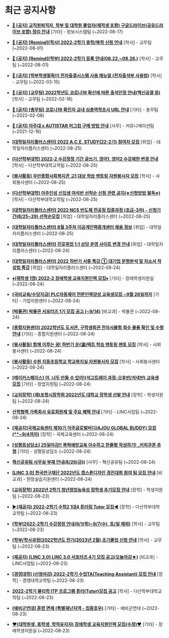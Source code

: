 # 최근 공지사항

* **[📌 [공지] 교직원퇴직자, 학부 및 대학원 졸업자(제적생 포함) 구글드라이브(공유드라이브 포함) 정리 안내](http://ajou.ac.kr/kr/ajou/notice.do?mode=view&amp;articleNo=202858&amp;article.offset=0&amp;articleLimit=30)**
 [기타] - 정보시스템팀 (~2022-08-17)

* **[📌 [공지] [Remind][학사] 2022-2학기 휴학/복학 신청 안내](http://ajou.ac.kr/kr/ajou/notice.do?mode=view&amp;articleNo=202390&amp;article.offset=0&amp;articleLimit=30)**
 [학사] - 교무팀 (~2022-08-01)

* **[📌 [공지] [Remind][학부] 2022-2학기 등록 안내(08.22.~08.26.)](http://ajou.ac.kr/kr/ajou/notice.do?mode=view&amp;articleNo=202388&amp;article.offset=0&amp;articleLimit=30)**
 [학사] - 교무팀 (~2022-08-01)

* **[📌 [공지] [학부학생필독!!] 전자출결시스템 사용 매뉴얼 (전자출석부 사용법)](http://ajou.ac.kr/kr/ajou/notice.do?mode=view&amp;articleNo=192571&amp;article.offset=0&amp;articleLimit=30)**
 [학사] - 교무팀 (~2022-03-15)

* **[📌 [공지] [교무팀] 2022학년도 코로나19 확산에 따른 출석인정 안내(백신공결 등)](http://ajou.ac.kr/kr/ajou/notice.do?mode=view&amp;articleNo=180913&amp;article.offset=0&amp;articleLimit=30)**
 [학사] - 교무팀 (~2022-02-16)

* **[📌 [공지] [총무팀] 코로나19 확진자 교내 심층역학조사 URL 안내](http://ajou.ac.kr/kr/ajou/notice.do?mode=view&amp;articleNo=180493&amp;article.offset=0&amp;articleLimit=30)**
 [기타] - 총무팀 (~2022-02-08)

* **[📌 [공지] 아주대 x AUTISTAR 머그컵 구매 방법 안내](http://ajou.ac.kr/kr/ajou/notice.do?mode=view&amp;articleNo=147976&amp;article.offset=0&amp;articleLimit=30)**
 [사무] - 커뮤니케이션팀 (~2021-12-16)

* **[[대학일자리플러스센터] 2022 A.C.E. STUDY(22-2기) 참여자 모집](http://ajou.ac.kr/kr/ajou/notice.do?mode=view&amp;articleNo=203088&amp;article.offset=0&amp;articleLimit=30)**
 [취업] - 대학일자리플러스센터 (~2022-08-25)

* **[[다산학부대학] 2022-2 수강정정 기간 글쓰기, 영어1, 영어2 수강제한 변경 안내](http://ajou.ac.kr/kr/ajou/notice.do?mode=view&amp;articleNo=203084&amp;article.offset=0&amp;articleLimit=30)**
 [학사] - 다산학부대학교학팀 (~2022-08-25)

* **[[봉사활동] 우만종합사회복지관 고1 대상 학습 멘토링 자원봉사자 모집](http://ajou.ac.kr/kr/ajou/notice.do?mode=view&amp;articleNo=203077&amp;article.offset=0&amp;articleLimit=30)**
 [학사] - 사회봉사센터 (~2022-08-25)

* **[[다산학부대학] 아주인성 신입생 여석반 선착순 신청 관련 공지(※신청방법 필독※)](http://ajou.ac.kr/kr/ajou/notice.do?mode=view&amp;articleNo=203063&amp;article.offset=0&amp;articleLimit=30)**
 [학사] - 다산학부대학교학팀 (~2022-08-25)

* **[[대학일자리플러스센터] 2022 NCS 반도체 전공정 집중과정 (초급-3차) - 신청기간(8/25~29) 선착순모집](http://ajou.ac.kr/kr/ajou/notice.do?mode=view&amp;articleNo=203062&amp;article.offset=0&amp;articleLimit=30)**
 [취업] - 대학일자리플러스센터 (~2022-08-25)

* **[[대학일자리플러스센터] 8월 3주차 이공계인력중개센터 채용 정보](http://ajou.ac.kr/kr/ajou/notice.do?mode=view&amp;articleNo=203055&amp;article.offset=0&amp;articleLimit=30)**
 [취업] - 대학일자리플러스센터 (~2022-08-25)

* **[[대학일자리플러스센터] 진로취업 1:1 상담 운영 사이트 변경 안내](http://ajou.ac.kr/kr/ajou/notice.do?mode=view&amp;articleNo=203052&amp;article.offset=0&amp;articleLimit=30)**
 [취업] - 대학일자리플러스센터 (~2022-08-24)

* **[[대학일자리플러스센터] 2022 하반기 서류 특강 ① 대기업 문항분석 및 자소서 작성법 특강](http://ajou.ac.kr/kr/ajou/notice.do?mode=view&amp;articleNo=203051&amp;article.offset=0&amp;articleLimit=30)**
 [취업] - 대학일자리플러스센터 (~2022-08-24)

* **[♦(재학생 1명) 2022-2 장애학생 교육지원인력 모집♦](http://ajou.ac.kr/kr/ajou/notice.do?mode=view&amp;articleNo=203049&amp;article.offset=0&amp;articleLimit=30)**
 [기타] - 장애학생지원실 (~2022-08-24)

* **[[국비교육/수당지급] PLC자동제어 전문인력양성 교육생모집 ~9월 26일까지](http://ajou.ac.kr/kr/ajou/notice.do?mode=view&amp;articleNo=203048&amp;article.offset=0&amp;articleLimit=30)**
 [기타] - 기업지원센터 (~2022-08-24)

* **[[박물관] 박물관 서포터즈 1기 모집 공고 (~9/14)](http://ajou.ac.kr/kr/ajou/notice.do?mode=view&amp;articleNo=203047&amp;article.offset=0&amp;articleLimit=30)**
 [비교과] - 박물관 (~2022-08-24)

* **[[종합지원센터] 2022학년도 도서관, 구학생회관 전자사물함 회수 물품 확인 및 수령 안내](http://ajou.ac.kr/kr/ajou/notice.do?mode=view&amp;articleNo=203046&amp;article.offset=0&amp;articleLimit=30)**
 [기타] - 종합지원센터 (~2022-08-24)

* **[[봉사활동] 함께 이루는 꿈! 하반기 온(溫)택트 학습 멘토링 멘토 모집](http://ajou.ac.kr/kr/ajou/notice.do?mode=view&amp;articleNo=203045&amp;article.offset=0&amp;articleLimit=30)**
 [학사] - 사회봉사센터 (~2022-08-24)

* **[[봉사활동] 수원 지동초등학교 학교복지실 자원봉사자 모집](http://ajou.ac.kr/kr/ajou/notice.do?mode=view&amp;articleNo=203033&amp;article.offset=0&amp;articleLimit=30)**
 [학사] - 사회봉사센터 (~2022-08-24)

* **[[메이커스페이스] 야, 너두 만들 수 있어!(석고트레이 과정-오후반/저녁반) 교육생 모집](http://ajou.ac.kr/kr/ajou/notice.do?mode=view&amp;articleNo=203031&amp;article.offset=0&amp;articleLimit=30)**
 [기타] - 창업지원팀 (~2022-08-24)

* **[[교외장학] (재)포항시장학회 2022년도 대학교 장학생 선발 안내](http://ajou.ac.kr/kr/ajou/notice.do?mode=view&amp;articleNo=203030&amp;article.offset=0&amp;articleLimit=30)**
 [장학] - 학생지원팀 (~2022-08-24)

* **[산학협력 가족회사 유료회원제 및 주요 혜택 안내](http://ajou.ac.kr/kr/ajou/notice.do?mode=view&amp;articleNo=203027&amp;article.offset=0&amp;articleLimit=30)**
 [기타] - LINC사업팀 (~2022-08-24)

* **[[재공지]국제교육센터 제10기 아주글로벌버디(AJOU GLOBAL BUDDY) 모집(**~9/4까지)](http://ajou.ac.kr/kr/ajou/notice.do?mode=view&amp;articleNo=203025&amp;article.offset=0&amp;articleLimit=30)**
 [장학] - 국제교육센터 (~2022-08-24)

* **[[성평등상담소] 25일마감!! 폭력예방교육 이수하고 한줄평 작성하기! _커피쿠폰 추첨](http://ajou.ac.kr/kr/ajou/notice.do?mode=view&amp;articleNo=203018&amp;article.offset=0&amp;articleLimit=30)**
 [기타] - 성평등상담소 (~2022-08-24)

* **[혁신공유팀 사무실 부재 안내(8/26(금))](http://ajou.ac.kr/kr/ajou/notice.do?mode=view&amp;articleNo=203016&amp;article.offset=0&amp;articleLimit=30)**
 [사무] - 혁신공유팀 (~2022-08-24)

* **[[LINC 3.0] 한국연구재단 2022년도 캡스톤디자인 경진대회 참여 팀 모집 안내](http://ajou.ac.kr/kr/ajou/notice.do?mode=view&amp;articleNo=203014&amp;article.offset=0&amp;articleLimit=30)**
 [비교과] - 현장실습지원센터 (~2022-08-24)

* **[[교외장학] 2022년 2학기 청년창업농육성 장학생 추가모집 안내](http://ajou.ac.kr/kr/ajou/notice.do?mode=view&amp;articleNo=203008&amp;article.offset=0&amp;articleLimit=30)**
 [장학] - 학생지원팀 (~2022-08-23)

* **[▶(재공지) 2022-2학기 수학2 1대4 튜터링 Tutor 모집◀](http://ajou.ac.kr/kr/ajou/notice.do?mode=view&amp;articleNo=203003&amp;article.offset=0&amp;articleLimit=30)**
 [장학] - 다산학부대학교학팀 (~2022-08-23)

* **[[학부]2022-2학기 수강정정 안내(9/1(목)~9/7(수), 토/일 제외)](http://ajou.ac.kr/kr/ajou/notice.do?mode=view&amp;articleNo=202999&amp;article.offset=0&amp;articleLimit=30)**
 [학사] - 교무팀 (~2022-08-23)

* **[[학부/학사과정]2022학년도 전기(2023년 2월) 조기졸업 신청 안내](http://ajou.ac.kr/kr/ajou/notice.do?mode=view&amp;articleNo=202992&amp;article.offset=0&amp;articleLimit=30)**
 [학사] - 교무팀 (~2022-08-23)

* **[(재공지) [LINC 3.0] LINC 3.0 서포터즈 4기 모집 공고(오늘마감★)](http://ajou.ac.kr/kr/ajou/notice.do?mode=view&amp;articleNo=202991&amp;article.offset=0&amp;articleLimit=30)**
 [비교과] - LINC사업팀 (~2022-08-23)

* **[[경영대학] (신청마감) 2022-2학기 수업TA(Teaching Assistant) 모집 안내](http://ajou.ac.kr/kr/ajou/notice.do?mode=view&amp;articleNo=202990&amp;article.offset=0&amp;articleLimit=30)**
 [장학] - 경영대학교학팀 (~2022-08-23)

* **[2022-2학기 물리학 ITP 프로그램 튜터(Tutor)모집 공고](http://ajou.ac.kr/kr/ajou/notice.do?mode=view&amp;articleNo=202984&amp;article.offset=0&amp;articleLimit=30)**
 [학사] - 다산학부대학교학팀 (~2022-08-23)

* **[[예비군연대] 훈련 면제 (특별재난지역 - 집중호우)](http://ajou.ac.kr/kr/ajou/notice.do?mode=view&amp;articleNo=202983&amp;article.offset=0&amp;articleLimit=30)**
 [기타] - 예비군연대 (~2022-08-23)

* **[♥(대학원생, 휴학생, 학적유지자) 장애학생 교육지원인력 모집(수정)♥](http://ajou.ac.kr/kr/ajou/notice.do?mode=view&amp;articleNo=202979&amp;article.offset=0&amp;articleLimit=30)**
 [기타] - 장애학생지원실 (~2022-08-23)
